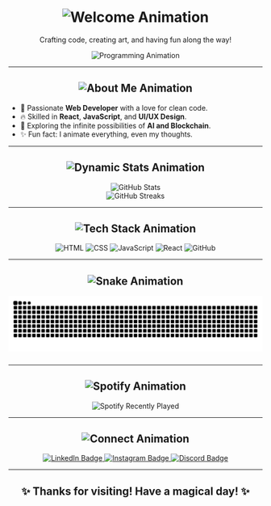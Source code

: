 <h1 align="center">
  <img src="https://readme-typing-svg.herokuapp.com?font=Fira+Code&size=36&duration=4000&pause=1000&color=36BCF7&center=true&vCenter=true&width=800&lines=✨+Welcome+to+My+Creative+World+✨" alt="Welcome Animation" />
</h1>

<p align="center">Crafting code, creating art, and having fun along the way!</p>

<div align="center">
  <img src="https://media.giphy.com/media/qgQUggAC3Pfv687qPC/giphy.gif" height="300" alt="Programming Animation" />
</div>

---

<div align="center">
  <h2>
    <img src="https://readme-typing-svg.herokuapp.com?font=Fira+Code&size=28&pause=1000&color=F72585&center=true&vCenter=true&width=600&lines=🚀+About+Me" alt="About Me Animation" />
  </h2>
</div>

- 🌟 Passionate **Web Developer** with a love for clean code.
- 🔥 Skilled in **React**, **JavaScript**, and **UI/UX Design**.
- 🌌 Exploring the infinite possibilities of **AI and Blockchain**.
- ✨ Fun fact: I animate everything, even my thoughts.

---

<div align="center">
  <h2>
    <img src="https://readme-typing-svg.herokuapp.com?font=Fira+Code&size=28&pause=1000&color=FFD700&center=true&vCenter=true&width=600&lines=📊+Dynamic+Stats" alt="Dynamic Stats Animation" />
  </h2>
  <img src="https://github-readme-stats.vercel.app/api?username=yasinkhoshbakht&show_icons=true&theme=radical&hide_border=true&count_private=true&include_all_commits=true" height="200" alt="GitHub Stats" />
  <br />
  <img src="https://github-readme-streak-stats.herokuapp.com?user=yasinkhoshbakht&theme=radical&hide_border=true&date_format=j%20M%5B%20Y%5D" height="200" alt="GitHub Streaks" />
</div>

---

<div align="center">
  <h2>
    <img src="https://readme-typing-svg.herokuapp.com?font=Fira+Code&size=28&pause=1000&color=FF4500&center=true&vCenter=true&width=600&lines=🛠️+Tech+Stack" alt="Tech Stack Animation" />
  </h2>
</div>

<div align="center">
  <img src="https://media.giphy.com/media/kdFc8fubgS31b8DsVu/giphy.gif" height="50" alt="HTML" />
  <img src="https://media.giphy.com/media/Sr8xDpMwVKOHUWDVRD/giphy.gif" height="50" alt="CSS" />
  <img src="https://media.giphy.com/media/ln7z2eWriiQAllfVcn/giphy.gif" height="50" alt="JavaScript" />
  <img src="https://media.giphy.com/media/SS8CV2rQdlYNLtBCiF/giphy.gif" height="50" alt="React" />
  <img src="https://media.giphy.com/media/kH1DBkPNyZPOk0BxrM/giphy.gif" height="50" alt="GitHub" />
</div>

---

<div align="center">
  <h2>
    <img src="https://readme-typing-svg.herokuapp.com?font=Fira+Code&size=28&pause=1000&color=32CD32&center=true&vCenter=true&width=600&lines=🐍+Snake+Animation" alt="Snake Animation" />
  </h2>
</div>

<img src="https://raw.githubusercontent.com/yasinkhoshbakht/yasinkhoshbakht/output/snake.svg" alt="Snake animation" />

###

---

<div align="center">
  <h2>
    <img src="https://readme-typing-svg.herokuapp.com?font=Fira+Code&size=28&pause=1000&color=1E90FF&center=true&vCenter=true&width=600&lines=🎧+Spotify+Recently+Played" alt="Spotify Animation" />
  </h2>
</div>

<div align="center">
  <img src="https://spotify-recently-played-readme.vercel.app/api?user=31xlj2unaiimekozjymb4oqggsay&count=5&width=600&unique=true" alt="Spotify Recently Played" />
</div>

---

<div align="center">
  <h2>
    <img src="https://readme-typing-svg.herokuapp.com?font=Fira+Code&size=28&pause=1000&color=FF6347&center=true&vCenter=true&width=600&lines=💬+Connect+With+Me" alt="Connect Animation" />
  </h2>
</div>

<div align="center">
  <a href="https://linkedin.com/in/yasin-wolf" target="_blank">
    <img src="https://img.shields.io/badge/LinkedIn-%230077B5.svg?style=for-the-badge&logo=linkedin&logoColor=white" alt="LinkedIn Badge" />
  </a>
  <a href="https://instagram.com/sadbouy.7" target="_blank">
    <img src="https://img.shields.io/badge/Instagram-E4405F.svg?style=for-the-badge&logo=instagram&logoColor=white" alt="Instagram Badge" />
  </a>
  <a href="https://discord.gg/jPUFM6eqWQ" target="_blank">
    <img src="https://img.shields.io/badge/Discord-5865F2.svg?style=for-the-badge&logo=discord&logoColor=white" alt="Discord Badge" />
  </a>
</div>

---

<h2 align="center">✨ Thanks for visiting! Have a magical day! ✨</h2>
